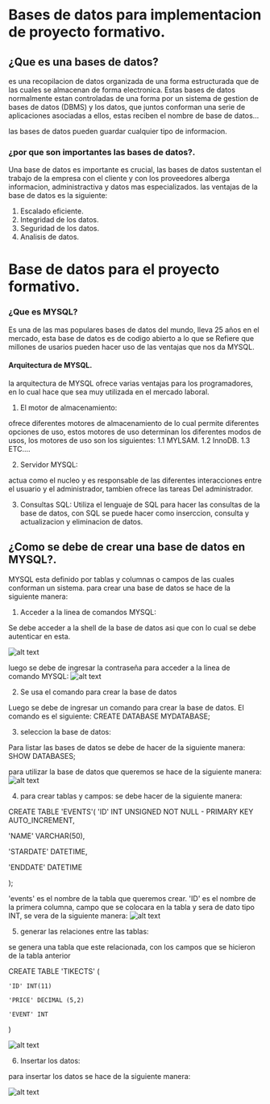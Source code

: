 # Bases de datos para implementacion de proyecto formativo.

## ¿Que es una bases de datos?

es una recopilacion de datos organizada de una forma estructurada que de las cuales se almacenan de forma electronica.
Estas bases de datos normalmente estan controladas de una forma por un sistema de gestion de bases de datos (DBMS)
y los datos, que juntos conforman una serie de aplicaciones asociadas a ellos, estas reciben el nombre de base de datos...

las bases de datos pueden guardar cualquier tipo de informacion.

### ¿por que son importantes las bases de datos?.

Una base de datos es importante es crucial, las bases de datos sustentan el trabajo de la empresa con el cliente y con los proveedores
alberga informacion, administractiva y datos mas especializados. las ventajas de la base de datos es la siguiente: 

1. Escalado eficiente.
2. Integridad de los datos.
3. Seguridad de los datos. 
4. Analisis de datos.

# Base de datos para el proyecto formativo.

### ¿Que es MYSQL?

Es una de las mas populares bases de datos del mundo, lleva 25 años en el mercado, esta base de datos es de codigo abierto a lo que se Refiere que millones de usarios pueden hacer uso de las ventajas que nos da MYSQL.

#### Arquitectura de MYSQL.

la arquitectura de MYSQL ofrece varias ventajas para los programadores, en lo cual hace que sea muy utilizada en el mercado laboral.

1. El motor de almacenamiento:

ofrece diferentes motores de almacenamiento de lo cual permite diferentes opciones de uso, estos motores de uso determinan los diferentes modos de usos, los motores de uso son los siguientes:
1.1 MYLSAM.
1.2 InnoDB.
1.3 ETC....

2. Servidor MYSQL: 

actua como el nucleo y es responsable de las diferentes interacciones entre el usuario y el administrador, tambien ofrece las tareas Del administrador.

3. Consultas SQL: 
Utiliza el lenguaje de SQL para hacer las consultas de la base de datos, con SQL se puede hacer como inserccion, consulta y actualizacion y eliminacion de datos.

## ¿Como se debe de crear una base de datos en MYSQL?.

MYSQL esta definido por tablas y columnas o campos de las cuales conforman un sistema.
para crear una base de datos se hace de la siguiente manera: 

1. Acceder a la linea de comandos MYSQL:

Se debe acceder a la shell de la base de datos asi que con lo cual se debe autenticar en esta.

![alt text](crearbasedatosmysql1.webp)

luego se debe de ingresar la contraseña para acceder a la linea de comando MYSQL: 
![alt text](crearbasedatosmysql2.webp)

2. Se usa el comando para crear la base de datos

Luego se debe de ingresar un comando para crear la base de datos. 
El comando es el siguiente: CREATE DATABASE MYDATABASE;

3. seleccion la base de datos: 

Para listar las bases de datos se debe de hacer de la siguiente manera: SHOW DATABASES;


para utilizar la base de datos que queremos se hace de la siguiente manera:
![alt text](crearbasedatosmysql3.webp)

4. para crear tablas y campos: 
se debe hacer de la siguiente manera: 

CREATE TABLE 'EVENTS'(
    'ID' INT UNSIGNED NOT NULL - PRIMARY KEY AUTO_INCREMENT,

 'NAME' VARCHAR(50),

 'STARDATE' DATETIME,

 'ENDDATE' DATETIME

);

'events' es el nombre de la tabla que queremos crear. 'ID' es el nombre de la primera columna, campo que se colocara en la tabla y sera de dato tipo INT, se vera de la siguiente manera:
![alt text](crearbasedatosmysql4.webp)

5. generar las relaciones entre las tablas: 

se genera una tabla que este relacionada, con los campos que se hicieron de la tabla anterior

CREATE TABLE 'TIKECTS' (

    'ID' INT(11)

    'PRICE' DECIMAL (5,2)
    
    'EVENT' INT 
)

![alt text](crearbasedatosmysql5.webp)

6. Insertar los datos: 

para insertar los datos se hace de la siguiente manera:

![alt text](crearbasedatosmysql6.webp)

